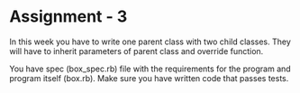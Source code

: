 Assignment - 3
==

In this week you have to write one parent class with two child classes. They will have to inherit parameters
 of parent class and override function.

You have spec (box_spec.rb) file with the requirements for the program and program itself (box.rb).
Make sure you have written code that passes tests.
